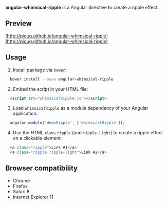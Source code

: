 **angular-whimsical-ripple** is a Angular directive to create a ripple effect.

Preview
---
[http://pioug.github.io/angular-whimsical-ripple](http://pioug.github.io/angular-whimsical-ripple)


Usage
---

1. Install package via `bower`:
  ```sh
    bower install --save angular-whimsical-ripple
  ```

2. Embed the script in your HTML file:
  ```html
    <script src="whimsicalRipple.js"></script>
  ```

3. Load `whimsicalRipple` as a module dependency of your Angular application:
  ```js
    angular.module('demoRipple', ['whimsicalRipple']);
  ```

4. Use the HTML class `ripple` (and `ripple-light`) to create a ripple effect on a clickable element:
  ```html
    <a class="ripple">Link #1</a>
    <a class="ripple ripple-light">Link #2</a>
  ```

Browser compatibility
---

- Chrome
- Firefox
- Safari 8
- Internet Explorer 11

